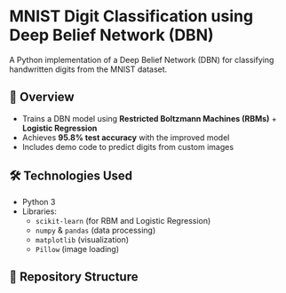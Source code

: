 # MNIST Digit Classification using Deep Belief Network (DBN)

A Python implementation of a Deep Belief Network (DBN) for classifying handwritten digits from the MNIST dataset.

## 📌 Overview
- Trains a DBN model using **Restricted Boltzmann Machines (RBMs)** + **Logistic Regression**
- Achieves **95.8% test accuracy** with the improved model
- Includes demo code to predict digits from custom images

## 🛠️ Technologies Used
- Python 3
- Libraries: 
  - `scikit-learn` (for RBM and Logistic Regression)
  - `numpy` & `pandas` (data processing)
  - `matplotlib` (visualization)
  - `Pillow` (image loading)

## 📂 Repository Structure
